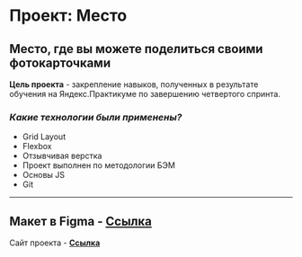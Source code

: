 # Проект: Место
## Место, где вы можете поделиться своими фотокарточками

**Цель проекта** - закрепление навыков, полученных в результате обучения на Яндекс.Практикуме по завершению четвертого спринта.

### *Какие технологии были применены?*
* Grid Layout
* Flexbox
* Отзывчивая верстка
* Проект выполнен по методологии БЭМ
* Основы JS
* Git

------
Макет в Figma - **[Ссылка](https://www.figma.com/file/2cn9N9jSkmxD84oJik7xL7/JavaScript.-Sprint-4?node-id=0%3A1&t=QrbRDN3EPaHIThDq-0)**
------
Сайт проекта - **[Ссылка](https://klyuev1.github.io/mesto/)**
